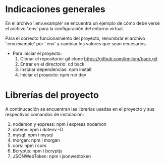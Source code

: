# Indicaciones generales

En el archivo '.env.example' se encuentra un ejemplo de cómo debe verse el archivo '.env' para la configuración del entorno virtual.

Para el correcto funcionamiento del proyecto, renombrar el archivo '.env.example' por '.env' y cambiar los valores que sean necesarios.

- Para iniciar el proyecto: 
    1. Clonar el repositorio: git clone https://github.com/kmilom/back.git
    2. Entrar en el directorio: cd back
    3. Instalar dependencias: npm install
    4. Iniciar el proyecto: npm run dev

# Librerías del proyecto

A continucación se encuentran las librerías usadas en el proyecto y sus respectivos comandos de instalación:

1. nodemon y express: npm i express nodemon
2. dotenv: npm i dotenv -D
3. mysql: npm i mysql
4. morgan: npm i morgan
5. cors: npm i cors
6. Bcryptjs: npm i bcryptjs
7. JSONWebToken: npm i jsonwebtoken